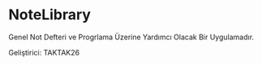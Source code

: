 # NoteLibrary

Genel Not Defteri ve Progrlama Üzerine Yardımcı Olacak Bir Uygulamadır.

Geliştirici: TAKTAK26
